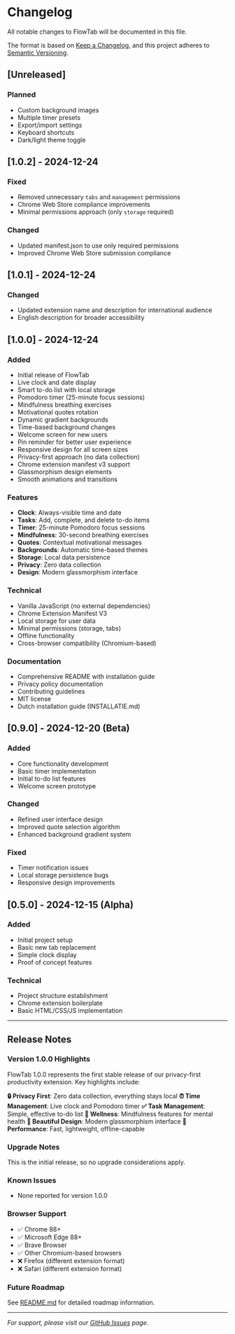 # Changelog

All notable changes to FlowTab will be documented in this file.

The format is based on [Keep a Changelog](https://keepachangelog.com/en/1.0.0/),
and this project adheres to [Semantic Versioning](https://semver.org/spec/v2.0.0.html).

## [Unreleased]

### Planned
- Custom background images
- Multiple timer presets
- Export/import settings
- Keyboard shortcuts
- Dark/light theme toggle

## [1.0.2] - 2024-12-24

### Fixed
- Removed unnecessary `tabs` and `management` permissions
- Chrome Web Store compliance improvements
- Minimal permissions approach (only `storage` required)

### Changed
- Updated manifest.json to use only required permissions
- Improved Chrome Web Store submission compliance

## [1.0.1] - 2024-12-24

### Changed
- Updated extension name and description for international audience
- English description for broader accessibility

## [1.0.0] - 2024-12-24

### Added
- Initial release of FlowTab
- Live clock and date display
- Smart to-do list with local storage
- Pomodoro timer (25-minute focus sessions)
- Mindfulness breathing exercises
- Motivational quotes rotation
- Dynamic gradient backgrounds
- Time-based background changes
- Welcome screen for new users
- Pin reminder for better user experience
- Responsive design for all screen sizes
- Privacy-first approach (no data collection)
- Chrome extension manifest v3 support
- Glassmorphism design elements
- Smooth animations and transitions

### Features
- **Clock**: Always-visible time and date
- **Tasks**: Add, complete, and delete to-do items
- **Timer**: 25-minute Pomodoro focus sessions
- **Mindfulness**: 30-second breathing exercises
- **Quotes**: Contextual motivational messages
- **Backgrounds**: Automatic time-based themes
- **Storage**: Local data persistence
- **Privacy**: Zero data collection
- **Design**: Modern glassmorphism interface

### Technical
- Vanilla JavaScript (no external dependencies)
- Chrome Extension Manifest V3
- Local storage for user data
- Minimal permissions (storage, tabs)
- Offline functionality
- Cross-browser compatibility (Chromium-based)

### Documentation
- Comprehensive README with installation guide
- Privacy policy documentation
- Contributing guidelines
- MIT license
- Dutch installation guide (INSTALLATIE.md)

## [0.9.0] - 2024-12-20 (Beta)

### Added
- Core functionality development
- Basic timer implementation
- Initial to-do list features
- Welcome screen prototype

### Changed
- Refined user interface design
- Improved quote selection algorithm
- Enhanced background gradient system

### Fixed
- Timer notification issues
- Local storage persistence bugs
- Responsive design improvements

## [0.5.0] - 2024-12-15 (Alpha)

### Added
- Initial project setup
- Basic new tab replacement
- Simple clock display
- Proof of concept features

### Technical
- Project structure establishment
- Chrome extension boilerplate
- Basic HTML/CSS/JS implementation

---

## Release Notes

### Version 1.0.0 Highlights

FlowTab 1.0.0 represents the first stable release of our privacy-first productivity extension. Key highlights include:

**🔒 Privacy First**: Zero data collection, everything stays local
**⏰ Time Management**: Live clock and Pomodoro timer
**✅ Task Management**: Simple, effective to-do list
**🧘 Wellness**: Mindfulness features for mental health
**🎨 Beautiful Design**: Modern glassmorphism interface
**🚀 Performance**: Fast, lightweight, offline-capable

### Upgrade Notes

This is the initial release, so no upgrade considerations apply.

### Known Issues

- None reported for version 1.0.0

### Browser Support

- ✅ Chrome 88+
- ✅ Microsoft Edge 88+
- ✅ Brave Browser
- ✅ Other Chromium-based browsers
- ❌ Firefox (different extension format)
- ❌ Safari (different extension format)

### Future Roadmap

See [README.md](README.md) for detailed roadmap information.

---

*For support, please visit our [GitHub Issues](https://github.com/haarmanh/flowtab/issues) page.*
